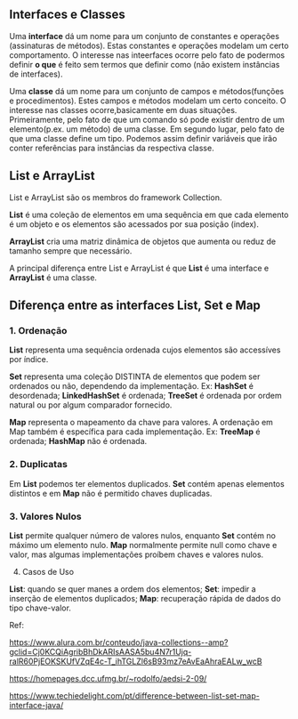 ## Interfaces e Classes

Uma **interface** dá um nome para um conjunto de constantes e operações (assinaturas de métodos). Estas constantes e operações modelam um certo comportamento. O interesse nas inteerfaces ocorre pelo fato de podermos definir **o que** é feito sem termos que definir como (não existem instâncias de interfaces).

Uma **classe** dá um nome para um conjunto de campos e métodos(funções e procedimentos). Estes campos e métodos modelam um certo conceito. O interesse nas classes ocorre,basicamente em duas situações. Primeiramente, pelo fato de que um comando só pode existir dentro de um elemento(p.ex. um método) de uma classe. Em segundo lugar, pelo fato de que uma classe define um tipo. Podemos assim definir variáveis que irão conter referências para instâncias da respectiva classe.

## List e ArrayList

List e ArrayList são os membros do framework Collection.

**List** é uma coleção de elementos em uma sequência em que cada elemento é um objeto e os elementos são acessados por sua posição (index).

**ArrayList** cria uma matriz dinâmica de objetos que aumenta ou reduz de tamanho sempre que necessário.

A principal diferença entre List e ArrayList é que **List** é uma interface e **ArrayList** é uma classe.


## Diferença entre as interfaces List, Set e Map

### 1. Ordenação

**List** representa uma sequência ordenada cujos elementos são accessíves por índice.

**Set** representa uma coleção DISTINTA de elementos que podem ser ordenados ou não, dependendo da implementação. 
    Ex:
    **HashSet** é desordenada;
    **LinkedHashSet** é ordenada;
    **TreeSet** é ordenada por ordem natural ou por algum comparador fornecido.

**Map** representa o mapeamento da chave para valores. A ordenação em Map também é específica para cada implementação.
    Ex:
    **TreeMap** é ordenada;
    **HashMap** não é ordenada.

### 2. Duplicatas

Em **List** podemos ter elementos duplicados. **Set** contém apenas elementos distintos e em **Map** não é permitido chaves duplicadas.

### 3. Valores Nulos

**List** permite qualquer número de valores nulos, enquanto **Set** contém no máximo um elemento nulo. **Map** normalmente permite null como chave e valor, mas algumas implementações proíbem chaves e valores nulos.

4. Casos de Uso

**List**: quando se quer manes a ordem dos elementos;
**Set**: impedir a inserção de elementos duplicados;
**Map**: recuperação rápida de dados do tipo chave-valor.

Ref:

https://www.alura.com.br/conteudo/java-collections--amp?gclid=Cj0KCQiAgribBhDkARIsAASA5bu4N7r1Ujq-ralR60PjEOKSKUfVZqE4c-T_ihTGLZl6sB93mz7eAvEaAhraEALw_wcB

https://homepages.dcc.ufmg.br/~rodolfo/aedsi-2-09/

https://www.techiedelight.com/pt/difference-between-list-set-map-interface-java/